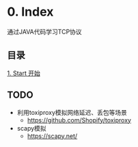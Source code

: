 # 0. Index

通过JAVA代码学习TCP协议

## 目录 
[1. Start 开始](1.%20Start.md)

## TODO
- 利用toxiproxy模拟网络延迟、丢包等场景
   - https://github.com/Shopify/toxiproxy
- scapy模拟
  - https://scapy.net/